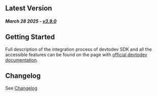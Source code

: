 ## Latest Version

##### _March 28 2025_ - [v3.9.0](https://github.com/devtodev-analytics/package_Messaging/releases/latest)

## Getting Started

Full description of the integration process of devtodev SDK and all the accessible features can be found on the page with [official devtodev documentation](https://docs.devtodev.com/integration/integration-of-sdk-v2/push-notifications/unity).

## Changelog

See [Changelog]([https://github.com/devtodev-analytics/package_Messaging/blob/main/CHANGELOG.md])
